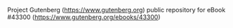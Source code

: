 Project Gutenberg (https://www.gutenberg.org) public repository for eBook #43300 (https://www.gutenberg.org/ebooks/43300)
